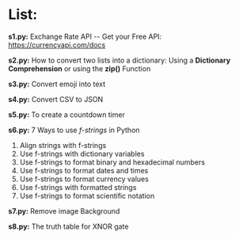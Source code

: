 <h1>List:</h1>

**s1.py:**  Exchange Rate API -- Get your Free API: https://currencyapi.com/docs

**s2.py:**  How to convert two lists into a dictionary: Using a **Dictionary Comprehension** or using the **zip()** Function

**s3.py:**  Convert emoji into text

**s4.py:**  Convert CSV to JSON

**s5.py:**  To create a countdown timer

**s6.py:**  7 Ways to use _f-strings_ in Python
<ol>
<li>Align strings with f-strings</li>
<li>Use f-strings with dictionary variables</li>
<li>Use f-strings to format binary and hexadecimal numbers</li>
<li>Use f-strings to format dates and times</li>
<li>Use f-strings to format currency values</li>
<li>Use f-strings with formatted strings</li>
<li>Use f-strings to format scientific notation</li>
</ol>

**s7.py:**  Remove image Background

**s8.py:**  The truth table for XNOR gate

